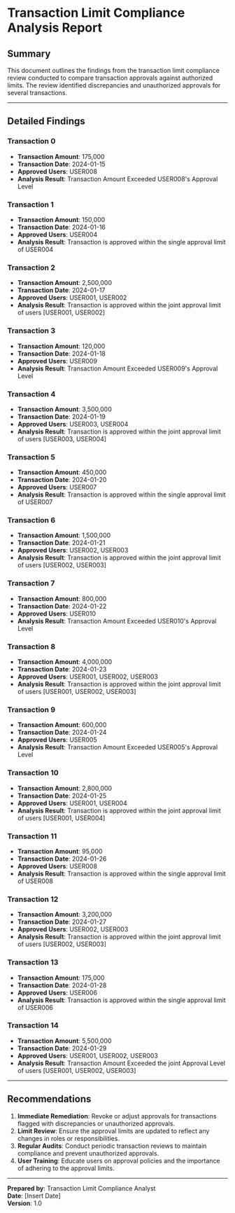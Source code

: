 # Transaction Limit Compliance Analysis Report

## Summary
This document outlines the findings from the transaction limit compliance review conducted to compare transaction approvals against authorized limits. The review identified discrepancies and unauthorized approvals for several transactions.

---

## Detailed Findings

### Transaction 0
- **Transaction Amount**: 175,000
- **Transaction Date**: 2024-01-15
- **Approved Users**: USER008
- **Analysis Result**: Transaction Amount Exceeded USER008's Approval Level

### Transaction 1
- **Transaction Amount**: 150,000
- **Transaction Date**: 2024-01-16
- **Approved Users**: USER004
- **Analysis Result**: Transaction is approved within the single approval limit of USER004

### Transaction 2
- **Transaction Amount**: 2,500,000
- **Transaction Date**: 2024-01-17
- **Approved Users**: USER001, USER002
- **Analysis Result**: Transaction is approved within the joint approval limit of users [USER001, USER002]

### Transaction 3
- **Transaction Amount**: 120,000
- **Transaction Date**: 2024-01-18
- **Approved Users**: USER009
- **Analysis Result**: Transaction Amount Exceeded USER009's Approval Level

### Transaction 4
- **Transaction Amount**: 3,500,000
- **Transaction Date**: 2024-01-19
- **Approved Users**: USER003, USER004
- **Analysis Result**: Transaction is approved within the joint approval limit of users [USER003, USER004]

### Transaction 5
- **Transaction Amount**: 450,000
- **Transaction Date**: 2024-01-20
- **Approved Users**: USER007
- **Analysis Result**: Transaction is approved within the single approval limit of USER007

### Transaction 6
- **Transaction Amount**: 1,500,000
- **Transaction Date**: 2024-01-21
- **Approved Users**: USER002, USER003
- **Analysis Result**: Transaction is approved within the joint approval limit of users [USER002, USER003]

### Transaction 7
- **Transaction Amount**: 800,000
- **Transaction Date**: 2024-01-22
- **Approved Users**: USER010
- **Analysis Result**: Transaction Amount Exceeded USER010's Approval Level

### Transaction 8
- **Transaction Amount**: 4,000,000
- **Transaction Date**: 2024-01-23
- **Approved Users**: USER001, USER002, USER003
- **Analysis Result**: Transaction is approved within the joint approval limit of users [USER001, USER002, USER003]

### Transaction 9
- **Transaction Amount**: 600,000
- **Transaction Date**: 2024-01-24
- **Approved Users**: USER005
- **Analysis Result**: Transaction Amount Exceeded USER005's Approval Level

### Transaction 10
- **Transaction Amount**: 2,800,000
- **Transaction Date**: 2024-01-25
- **Approved Users**: USER001, USER004
- **Analysis Result**: Transaction is approved within the joint approval limit of users [USER001, USER004]

### Transaction 11
- **Transaction Amount**: 95,000
- **Transaction Date**: 2024-01-26
- **Approved Users**: USER008
- **Analysis Result**: Transaction is approved within the single approval limit of USER008

### Transaction 12
- **Transaction Amount**: 3,200,000
- **Transaction Date**: 2024-01-27
- **Approved Users**: USER002, USER003
- **Analysis Result**: Transaction is approved within the joint approval limit of users [USER002, USER003]

### Transaction 13
- **Transaction Amount**: 175,000
- **Transaction Date**: 2024-01-28
- **Approved Users**: USER006
- **Analysis Result**: Transaction is approved within the single approval limit of USER006

### Transaction 14
- **Transaction Amount**: 5,500,000
- **Transaction Date**: 2024-01-29
- **Approved Users**: USER001, USER002, USER003
- **Analysis Result**: Transaction Amount Exceeded the joint Approval Level of users [USER001, USER002, USER003]

---

## Recommendations
1. **Immediate Remediation**: Revoke or adjust approvals for transactions flagged with discrepancies or unauthorized approvals.
2. **Limit Review**: Ensure the approval limits are updated to reflect any changes in roles or responsibilities.
3. **Regular Audits**: Conduct periodic transaction reviews to maintain compliance and prevent unauthorized approvals.
4. **User Training**: Educate users on approval policies and the importance of adhering to the approval limits.

--- 

**Prepared by**: Transaction Limit Compliance Analyst  
**Date**: [Insert Date]  
**Version**: 1.0
```